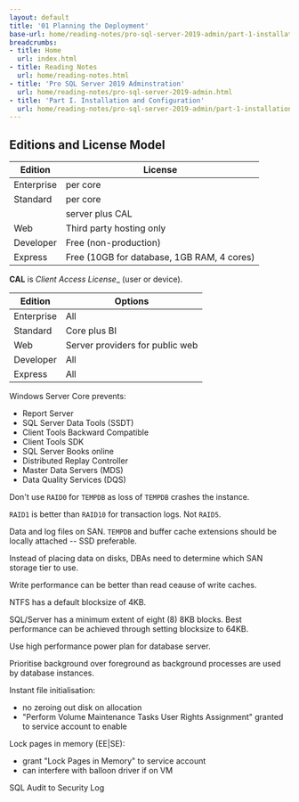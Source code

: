 ```yaml
---
layout: default
title: '01 Planning the Deployment'
base-url: home/reading-notes/pro-sql-server-2019-admin/part-1-installation-and-configuration/01_planning_the_deployment.html
breadcrumbs:
- title: Home
  url: index.html
- title: Reading Notes
  url: home/reading-notes.html
- title: 'Pro SQL Server 2019 Adminstration'
  url: home/reading-notes/pro-sql-server-2019-admin.html
- title: 'Part I. Installation and Configuration'
  url: home/reading-notes/pro-sql-server-2019-admin/part-1-installation-and-configuration.html
---
```


## Editions and License Model

| Edition | License |
| --- | --- |
| Enterprise | per core |
| Standard | per core |
| | server plus CAL |
| Web | Third party hosting only |
| Developer | Free (non-production) |
| Express | Free (10GB for database, 1GB RAM, 4 cores) |

__CAL__ is _Client Access License__ (user or device).

| Edition | Options |
| --- | --- |
| Enterprise | All |
| Standard | Core plus BI |
| Web | Server providers for public web |
| Developer | All |
| Express | All |

Windows Server Core prevents:

- Report Server
- SQL Server Data Tools (SSDT)
- Client Tools Backward Compatible
- Client Tools SDK
- SQL Server Books online
- Distributed Replay Controller
- Master Data Servers (MDS)
- Data Quality Services (DQS)

Don't use `RAID0` for `TEMPDB` as loss of `TEMPDB` crashes the instance.

`RAID1` is better than `RAID10` for transaction logs. Not `RAID5`.

Data and log files on SAN. `TEMPDB` and buffer cache extensions should be locally attached -- SSD preferable.

Instead of placing data on disks, DBAs need to determine which SAN storage tier to use.

Write performance can be better than read ceause of write caches.

NTFS has a default blocksize of 4KB.

SQL/Server has a minimum extent of eight (8) 8KB blocks. Best performance can be achieved through setting blocksize to 64KB.

Use high performance power plan for database server.

Prioritise background over foreground as background processes are used by database instances.

Instant file initialisation:

- no zeroing out disk on allocation
- "Perform Volume Maintenance Tasks User Rights Assignment" granted to service account to enable

Lock pages in memory (EE|SE):

- grant "Lock Pages in Memory" to service account
- can interfere with balloon driver if on VM

SQL Audit to Security Log

